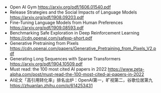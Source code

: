 * Open AI Gym https://arxiv.org/pdf/1606.01540.pdf
* Release Strategies and the Social Impacts of Language Models https://arxiv.org/pdf/1908.09203.pdf
* Fine-Tuning Language Models from Human Preferences https://arxiv.org/pdf/1909.08593.pdf
* Benchmarking Safe Exploration in Deep Reinforcement Learning https://cdn.openai.com/safexp-short.pdf
* Generative Pretraining from Pixels https://cdn.openai.com/papers/Generative_Pretraining_from_Pixels_V2.pdf
* Generating Long Sequences with Sparse Transformers https://arxiv.org/pdf/1904.10509.pdf
* Must read: the 100 most cited AI papers in 2022 https://www.zeta-alpha.com/post/must-read-the-100-most-cited-ai-papers-in-2022
* AI论文「高引用转化率」排名出炉：OpenAI第一，旷视第二，谷歌位居第九 https://zhuanlan.zhihu.com/p/614253431

